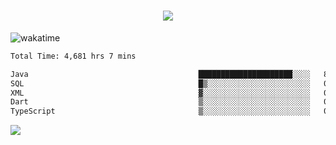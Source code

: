 <h1 align="center">
  <img src="https://readme-typing-svg.herokuapp.com/?font=Righteous&size=35&center=true&vCenter=true&width=500&height=70&duration=4000&lines=Hi!+%F0%9F%91%8B+I%27m+Ali%20Osman!;" />
</h1>


![wakatime](https://wakatime.com/share/@aliosmanoktar/3a8ffe71-6da4-4964-913b-2f09afbe53bf.svg?cache=none)
<!--START_SECTION:waka-->

```txt
Total Time: 4,681 hrs 7 mins

Java                                      █████████████████████░░░░   84.18 %
SQL                                       █▒░░░░░░░░░░░░░░░░░░░░░░░   05.85 %
XML                                       ▓░░░░░░░░░░░░░░░░░░░░░░░░   02.02 %
Dart                                      ▒░░░░░░░░░░░░░░░░░░░░░░░░   01.48 %
TypeScript                                ▒░░░░░░░░░░░░░░░░░░░░░░░░   00.88 %
```

<!--END_SECTION:waka-->

<img src="https://profile-counter.glitch.me/aliosmanoktar/count.svg" />

